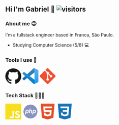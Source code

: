 ## Hi I'm Gabriel 👋 ![visitors](https://komarev.com/ghpvc/?username=bielmorais30&style=plastic)

### About me 😉

I'm a fullstack engineer based in Franca, São Paulo.

- Studying Computer Science (5/8) 💻 

### Tools I use 🔨

<div style="flex: 1; gap: 15px">
    <img src="./static/icons/githubIcon.svg" width="50" height="50">
    <img src="./static/icons/vscodeIcon.svg" width="50" height="50">
    <img src="./static/icons/gitIcon.svg" width="50" height="50">
</div>

### Tech Stack 👩🏻‍💻

<div style="flex: 1; gap: 15px">
    <img src="./static/icons/javascriptIcon.svg" height="50" width="50">
    <img src="./static/icons/phpIcon.svg" height="50" width="50">
    <img src="./static/icons/htmlIcon.svg" height="50" width="50">
    <img src="./static/icons/cssIcon.svg" height="50" width="50">
</div>

<!--
**bielmorais30/bielmorais30** is a ✨ _special_ ✨ repository because its `README.md` (this file) appears on your GitHub profile.

Here are some ideas to get you started:

- 🔭 I’m currently working on ...
- 🌱 I’m currently learning ...
- 👯 I’m looking to collaborate on ...
- 🤔 I’m looking for help with ...
- 💬 Ask me about ...
- 📫 How to reach me: ...
- 😄 Pronouns: ...
- ⚡ Fun fact: ...
-->
